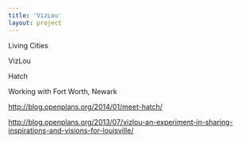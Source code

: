 ```yaml
---
title: 'VizLou'
layout: project
---
```



Living Cities

VizLou

Hatch

Working with Fort Worth, Newark

http://blog.openplans.org/2014/01/meet-hatch/

http://blog.openplans.org/2013/07/vizlou-an-experiment-in-sharing-inspirations-and-visions-for-louisville/